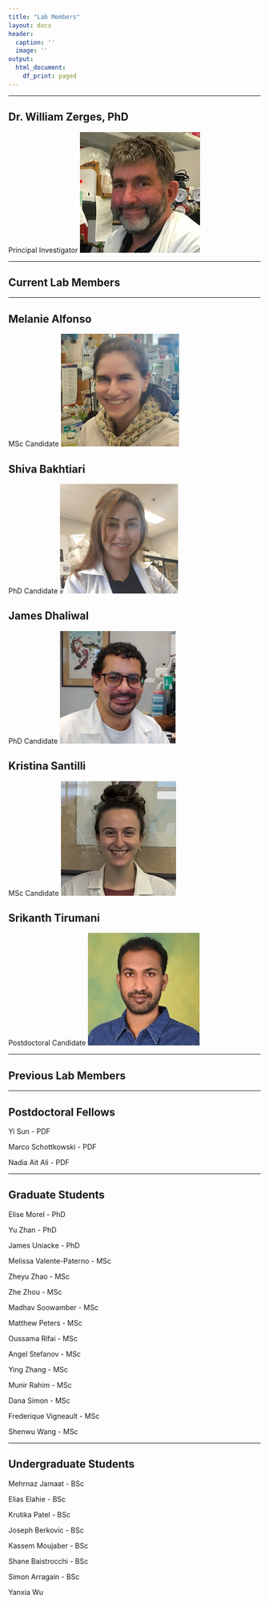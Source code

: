 ```yaml
---
title: "Lab Members"
layout: docs
header:
  caption: ''
  image: ''
output:
  html_document:
    df_print: paged
---
```


---
Dr. William Zerges, PhD
---
Principal Investigator
![.](headshot_bill.png)

---
## Current Lab Members
---

Melanie Alfonso
---
MSc Candidate
![.](melanie.png)

Shiva Bakhtiari
---
PhD Candidate
![.](shiva.png)

James Dhaliwal
---
PhD Candidate
![.](james.png)

Kristina Santilli
---
MSc Candidate
![.](kristina2.png)


Srikanth Tirumani
---
Postdoctoral Candidate
![.](srikanth.jpg)

---
## Previous Lab Members
---
Postdoctoral Fellows
---

Yi Sun - PDF

Marco Schottkowski - PDF

Nadia Ait Ali - PDF

---
Graduate Students 
---
Elise Morel - PhD

Yu Zhan - PhD

James Uniacke - PhD

Melissa Valente-Paterno - MSc

Zheyu Zhao - MSc

Zhe Zhou - MSc

Madhav Soowamber - MSc

Matthew Peters - MSc

Oussama Rifai - MSc

Angel Stefanov - MSc

Ying Zhang - MSc

Munir Rahim - MSc

Dana Simon - MSc

Frederique Vigneault - MSc

Shenwu Wang - MSc

---
Undergraduate Students 
---
Mehrnaz Jamaat - BSc

Elias Elahie - BSc

Krutika Patel - BSc

Joseph Berkovic - BSc

Kassem Moujaber - BSc

Shane Baistrocchi - BSc

Simon Arragain - BSc


Yanxia Wu




